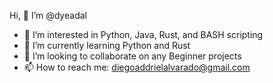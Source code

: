  Hi, 👋 I’m @dyeadal
- 👀 I’m interested in Python, Java, Rust, and BASH scripting
- 🌱 I’m currently learning Python and Rust
- 💞️ I’m looking to collaborate on any Beginner projects
- 📫 How to reach me: diegoaddrielalvarado@gmail.com

